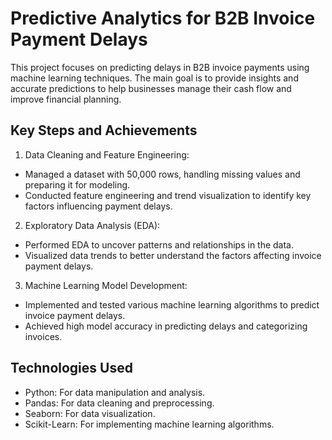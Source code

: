# Predictive Analytics for B2B Invoice Payment Delays
This project focuses on predicting delays in B2B invoice payments using machine learning techniques. The main goal is to provide insights and accurate predictions to help businesses manage their cash flow and improve financial planning.

## Key Steps and Achievements
1. Data Cleaning and Feature Engineering:
- Managed a dataset with 50,000 rows, handling missing values and preparing it for modeling.
- Conducted feature engineering and trend visualization to identify key factors influencing payment delays.
  
2. Exploratory Data Analysis (EDA):
- Performed EDA to uncover patterns and relationships in the data.
- Visualized data trends to better understand the factors affecting invoice payment delays.

3. Machine Learning Model Development:

- Implemented and tested various machine learning algorithms to predict invoice payment delays.
- Achieved high model accuracy in predicting delays and categorizing invoices.

## Technologies Used
- Python: For data manipulation and analysis.
- Pandas: For data cleaning and preprocessing.
- Seaborn: For data visualization.
- Scikit-Learn: For implementing machine learning algorithms.
